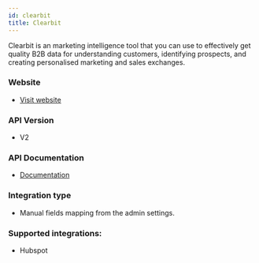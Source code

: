 ```yaml
---
id: clearbit
title: Clearbit
---
```


Clearbit is an marketing intelligence tool that you can use to effectively get quality B2B data for understanding customers, identifying prospects, and creating personalised marketing and sales exchanges.

### Website

* [Visit website](https://clearbit.com/)

### API Version

* V2

### API Documentation

* [Documentation](https://dashboard.clearbit.com/docs)

### Integration type

* Manual fields mapping from the admin settings.

### Supported integrations:
* Hubspot

